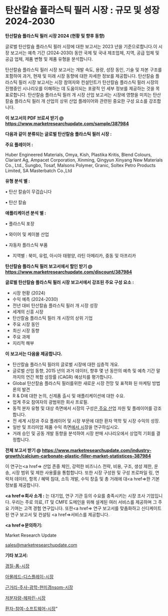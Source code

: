 # 탄산칼슘 플라스틱 필러 시장 : 규모 및 성장 2024-2030

<strong>탄산칼슘 플라스틱 필러 시장 2024 (현황 및 향후 동향)</strong>

글로벌 탄산칼슘 플라스틱 필러 시장에 대한 보고서는 2023 년을 기준으로합니다.이 시장 보고서는 예측 기간 (2024-2030) 동안 국제 및 국내 제조업체, 지역, 공급 업체 및 공급 업체, 제품 변형 및 제품 유형을 분석합니다.

탄산칼슘 플라스틱 필러 시장 보고서는 개발 속도, 용량, 성장 동인, 기술 및 자본 구조를 포함하여 과거, 현재 및 미래 시장 동향에 대한 자세한 정보를 제공합니다. 탄산칼슘 플라스틱 필러 시장 보고서는 시장 참여자와 컨설턴트가 탄산칼슘 플라스틱 필러 시장의 진행중인 시나리오를 이해하는 데 도움이되는 포괄적 인 세부 정보를 제공하는 것을 목표로합니다. 탄산칼슘 플라스틱 필러 개 시장 산업 보고서는 시장에 영향을 미치는 탄산칼슘 플라스틱 필러 개 산업의 상위 산업 플레이어와 관련된 중요한 구성 요소를 강조합니다.



<strong>이 보고서의 PDF 브로셔 받기 @ <a href=https://www.marketresearchupdate.com/sample/387984>https://www.marketresearchupdate.com/sample/387984</a></strong>



<strong>다음과 같이 분류되는 글로벌 탄산칼슘 플라스틱 필러 시장 :</strong>



<strong>주요 플레이어 :</strong>

Huber Engineered Materials, Omya, Kish, Plastika Kritis, Blend Colours, Clariant Ag, Ampacet Corporation, Xinming, Qingyun Xinyang New Materials Co., Ltd., Sungbo, Tosaf, Malsons Polymer, Granic, Soltex Petro Products Limited, SA Masterbatch Co.,Ltd



<strong>유형 분석 별 :</strong>

• 탄산 칼슘이 무겁습니다

• 탄산 칼슘



<strong>애플리케이션 분석 별 :</strong>

• 플라스틱 포장

• 와이어 및 케이블 산업

• 자동차 플라스틱 부품

<ul>
  <li>지역별 : 북미, 유럽, 아시아 태평양, 라틴 아메리카, 중동 및 아프리카</li>
</ul>


<strong>탄산칼슘 플라스틱 필러 보고서에서 할인 받기 @ <a href=https://www.marketresearchupdate.com/discount/387984>https://www.marketresearchupdate.com/discount/387984</a></strong>



<strong>글로벌 탄산칼슘 플라스틱 필러 시장 보고서에서 강조된 주요 구성 요소 :</strong>
<ul>
  <li>시장 현황 (2024)</li>
  <li>수익 예측 (2024-2030)</li>
  <li>전년 대비 탄산칼슘 플라스틱 필러 개 시장 성장</li>
  <li>세계의 신흥 시장</li>
  <li>탄산칼슘 플라스틱 필러 개 시장의 상위 기업</li>
  <li>주요 시장 동인</li>
  <li>최신 시장 동향</li>
  <li>주요 과제</li>
  <li>지리적 해부</li>
</ul>


<strong>이 보고서는 다음을 제공합니다.</strong>
<ul>
  <li>탄산칼슘 플라스틱 필러의 글로벌 시장에 대한 심층적 개요.</li>
  <li>글로벌 산업 동향, 2015 년의 과거 데이터, 향후 몇 년 동안의 예측 및 예측 기간 말까지의 연간 복합 성장률 (CAGR) 예상치를 평가합니다.</li>
  <li>Global 탄산칼슘 플라스틱 필러를위한 새로운 시장 전망 및 표적화 된 마케팅 방법론의 발견</li>
  <li>R &amp; D에 대한 논의, 신제품 출시 및 애플리케이션에 대한 수요.</li>
  <li>업계 주요 참여자의 광범위한 회사 프로필.</li>
  <li>동적 분자 유형 및 대상 측면에서 시장의 구성은<a href=> 주요 산</a>업 자원 및 플레이어를 강조합니다.</li>
  <li>전 세계 시장과 주요 플레이어 및 시장 부문에 대한 환자 역학 및 시장 수익의 성장.</li>
  <li>일반 및 프리미엄 제품 수익 측면<a href=>에서 시</a>장을 연구하십시오.</li>
  <li>거래 승인 및 공동 개발 동향을 분석하여 시장 판매 시나리오에서 상업적 기회를 결정합니다.</li>
</ul>



<strong>전체 보고서 받기 @ <a href=https://www.marketresearchupdate.com/industry-growth/calcium-carbonate-plastic-filler-market-statistices-387984>https://www.marketresearchupdate.com/industry-growth/calcium-carbonate-plastic-filler-market-statistices-387984</a></strong>

이 연구는<a href=> 산업 존중</a> 체인, 강력한 비즈니스 전략, 비용, 구조, 생성 제한, 운송, 시장 범위 및 제한 사용률을 통합합니다. 또한 시장 구성원 및 구성 프로파일 링, 연락처 데이터, 항목 / 혜택 침대, 소득 개발, 수익 창출 및 총 거래에 대<a href=>한 기본 </a>정보를 제공합니다.



<strong><a href=>회사 소</a>개 :</strong>
는 대기업, 연구 기관 등의 수요를 충족시키는 시장 조사 기업입니다. 우리는 주로 의료, IT 및 CMFE 도메인을 위해 설계된 여러 서비스를 제공하며 그 주요 기여는 고객 경험 연구입니다. 또한<a href=> 연구 보</a>고서를 맞춤화하고 신디케이트 된 연구 보고서 및 컨설팅 <a href=>서비스</a>를 제공합니다.



<strong><a href=>문의하기:</a></strong>

Market Research Update

sales@marketresearchupdate.com



<strong>기타 보고서:</strong>

<a href=https://www.linkedin.com/pulse/경질-폼-시장-경쟁-분석-및-성장-잠재력-2029-trend-tracking-tips-360-analysis/>경질-폼-시장</a>

<a href=https://www.linkedin.com/pulse/아몰레드-디스플레이-시장-세분화-연구-및-목표-고객2029년-5w6xf/>아몰레드-디스플레이-시장</a>

<a href=https://www.linkedin.com/pulse/근거리-주사-광학-현미경nsom-시장-진입-전략-및-위험-평가2029년-isdailynews-ua7cf/>근거리-주사-광학-현미경nsom-시장</a>

<a href=https://www.linkedin.com/pulse/저분자량-헤파린-시장-규모-및-성장-2023-consumer-connection-compendium-ana-2fxtf/>저분자량-헤파린-시장</a>

<a href=https://www.linkedin.com/pulse/환자-참여-소프트웨어-시장-진입-전략-및-위험-평가2029년-trendsetters-talk-360-analysis-fonuf/>환자-참여-소프트웨어-시장</a>"
